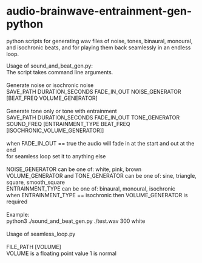 # audio-brainwave-entrainment-gen-python
python scripts for generating wav files of noise, tones, binaural, monoural, and isochronic beats, and for playing them back seamlessly in an endless loop.

Usage of sound_and_beat_gen.py:<br/>
The script takes command line arguments.<br/><br/>
Generate noise or isochronic noise<br/>
SAVE_PATH DURATION_SECONDS FADE_IN_OUT NOISE_GENERATOR [BEAT_FREQ VOLUME_GENERATOR]<br/><br/>
Generate tone only or tone with entrainment<br/>
SAVE_PATH DURATION_SECONDS FADE_IN_OUT TONE_GENERATOR SOUND_FREQ [ENTRAINMENT_TYPE BEAT_FREQ [ISOCHRONIC_VOLUME_GENERATOR]]<br/><br/>
when FADE_IN_OUT == true the audio will fade in at the start and out at the end<br/>
for seamless loop set it to anything else<br/><br/>
NOISE_GENERATOR can be one of: white, pink, brown<br/>
VOLUME_GENERATOR and TONE_GENERATOR can be one of: sine, triangle, square, smooth_square<br/>
ENTRAINMENT_TYPE can be one of: binaural, monoural, isochronic<br/>
when ENTRAINMENT_TYPE == isochronic then VOLUME_GENERATOR is required<br/><br/>
Example:<br/>
python3 ./sound_and_beat_gen.py ./test.wav 300 white<br/><br/>
Usage of seamless_loop.py<br/><br/>
FILE_PATH [VOLUME]<br/>
VOLUME is a floating point value 1 is normal
